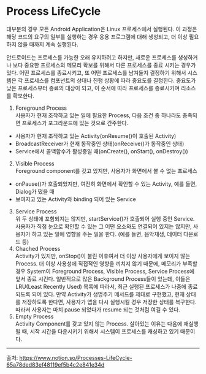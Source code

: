 # Process LifeCycle
대부분의 경우 모든 Android Application은 Linux 프로세스에서 실행된다. 이 과정은 해당 코드의 요구의 일부를 실행하는 경우 응용 프로그램에 대해 생성되고, 더 이상 필요하지 않을 때까지 계속 실행된다.

안드로이드는 프로세스를 가능한 오래 유지하려고 하지만, 새로운 프로세스를 생성하거나 보다 중요한 프로세스의 메모리 확보를 위해서 다른 프로세스를 종료 시키는 경우가 있다. 어떤 프로세스를 종료시키고, 또 어떤 프로세스를 남겨둘지 결정하기 위해서 시스템은 각 프로세스를 컴포넌트의 상태나 진행 상황에 따라 중요도를 결정한다. 중요도가 낮은 프로세스부터 종료의 대상이 되고, 이 순서에 따라 프로세스를 종료시키며 리소스를 확보한다.

1. Foreground Process <br>
  사용자가 현재 조작하고 있는 일에 필요한 Process, 다음 조건 중 하나라도 충족되면 프로세스가 포그라운드에 있는 것으로 간주한다.
  * 사용자가 현재 조작하고 있는 Activity(onResume()이 호출된 Activity)
  * BroadcastReceiver가 현재 동작중인 상태(onReceive()가 동작중인 상태)
  * Service에서 콜백함수가 활성중일 때(onCreate(), onStart(), onDestroy())
2. Visible Process <br>
  Foreground component를 갖고 있지만, 사용자가 화면에서 볼 수 없는 프로세스
  * onPause()가 호출되었지만, 여전히 화면에서 확인할 수 있는 Activity, 예를 들면, Dialog가 떴을 때
  * 보여지고 있는 Activity와 binding 되어 있는 Service
3. Service Process <br>
  위 두 상태에 포함되지는 않지만, startService()가 호출되어 실행 중인 Service. 사용자가 직접 눈으로 확인할 수 있는 그 어떤 요소와도 연결되어 있지는 않지만, 사용자가 하고 있는 일에 영향을 주는 일을 한다. (예를 들면, 음악재생, 데이터 다운로드 등)
4. Chached Process <br>
  Activity가 있지만, onStop()이 불린 이후여서 더 이상 사용자에게 보이지 않는 Process. 더 이상 사용성에 직접적인 영향을 끼치지 않기 때문에, 메모리가 부족할 경우 System이 Foreground Process, Visible Process, Service Process에 앞서 종료 시킨다. 일반적으로 많은 Background Process들이 있는데, 이들은 LRU(Least Recently Used) 목록에 따라서, 최근 실행된 프로세스가 나중에 종료되도록 되어 있다. 만약 Activity가 생명주기 메서드를 제대로 구현했고, 현재 상태를 저장하도록 한다면, 사용자가 앱을 다시 실행시킬 경우 저장한 상태를 복구한다. 따라서 사용자는 마치 pause 되었다가 resume 되는 것처럼 여길 수 있다.
5. Empty Process <br>
  Activity Component를 갖고 있지 않는 Process. 살아있는 이유는 다음에 재실행될 때, 시작 시간을 다운시키기 위해서 시스템이 프로세스를 캐싱하고 있기 때문이다.
***
출처: https://www.notion.so/Processes-LifeCycle-65a78ded83ef48119ef5b4c2e841e34d
